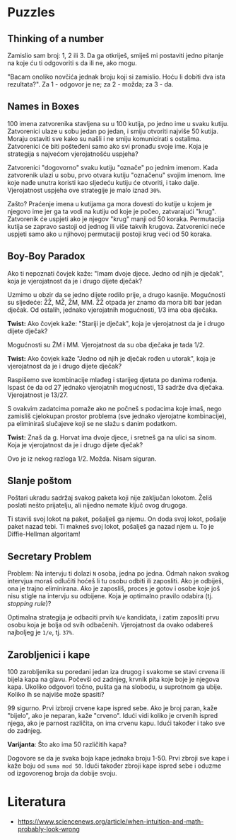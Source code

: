 # Puzzles

## Thinking of a number

Zamislio sam broj: 1, 2 ili 3. Da ga otkriješ, smiješ mi postaviti jedno pitanje na koje ću ti odgovoriti s da ili ne, ako mogu.

"Bacam onoliko novčića jednak broju koji si zamislio. Hoću li dobiti dva ista rezultata?". Za 1 - odgovor je ne; za 2 - možda; za 3 - da.

## Names in Boxes

100 imena zatvorenika stavljena su u 100 kutija, po jedno ime u svaku kutiju. Zatvorenici ulaze u sobu jedan po jedan, i smiju otvoriti najviše 50 kutija. Moraju ostaviti sve kako su našli i ne smiju komunicirati s ostalima. Zatvorenici će biti pošteđeni samo ako svi pronađu svoje ime. Koja je strategija s najvećom vjerojatnošću uspjeha?

Zatvorenici "dogovorno" svaku kutiju "označe" po jednim imenom. Kada zatvorenik ulazi u sobu, prvo otvara kutiju "označenu" svojim imenom. Ime koje nađe unutra koristi kao sljedeću kutiju će otvoriti, i tako dalje. Vjerojatnost uspjeha ove strategije je malo iznad `30%`.

Zašto? Praćenje imena u kutijama ga mora dovesti do kutije u kojem je njegovo ime jer ga ta vodi na kutiju od koje je počeo, zatvarajući "krug". Zatvorenik će uspjeti ako je njegov "krug" manji od 50 koraka. Permutacija kutija se zapravo sastoji od jednog ili više takvih krugova. Zatvorenici neće uspjeti samo ako u njihovoj permutaciji postoji krug veći od 50 koraka.

## Boy-Boy Paradox

Ako ti nepoznati čovjek kaže: "Imam dvoje djece. Jedno od njih je dječak", koja je vjerojatnost da je i drugo dijete dječak?

Uzmimo u obzir da se jedno dijete rodilo prije, a drugo kasnije. Mogućnosti su sljedeće: ŽŽ, MŽ, ŽM, MM. ŽŽ otpada jer znamo da mora biti bar jedan dječak. Od ostalih, jednako vjerojatnih mogućnosti, 1/3 ima oba dječaka.

**Twist:** Ako čovjek kaže: "Stariji je dječak", koja je vjerojatnost da je i drugo dijete dječak?

Mogućnosti su ŽM i MM. Vjerojatnost da su oba dječaka je tada 1/2.

**Twist:** Ako čovjek kaže "Jedno od njih je dječak rođen u utorak", koja je vjerojatnost da je i drugo dijete dječak?

Raspišemo sve kombinacije mlađeg i starijeg djetata po danima rođenja. Ispast će da od 27 jednako vjerojatnih mogućnosti, 13 sadrže dva dječaka. Vjerojatnost je 13/27.

S ovakvim zadatcima pomaže ako ne počneš s podacima koje imaš, nego zamisliš cjelokupan prostor problema (sve jednako vjerojatne kombinacije), pa eliminiraš slučajeve koji se ne slažu s danim podatkom.

**Twist:** Znaš da g. Horvat ima dvoje djece, i sretneš ga na ulici sa sinom. Koja je vjerojatnost da je i drugo dijete dječak?

Ovo je iz nekog razloga 1/2. Možda. Nisam siguran.

## Slanje poštom

Poštari ukradu sadržaj svakog paketa koji nije zaključan lokotom. Želiš poslati nešto prijatelju, ali nijedno nemate ključ ovog drugoga.

Ti staviš svoj lokot na paket, pošalješ ga njemu. On doda svoj lokot, pošalje paket nazad tebi. Ti makneš svoj lokot, pošalješ ga nazad njem u. To je Diffie-Hellman algoritam!

## Secretary Problem

Problem: Na intervju ti dolazi `N` osoba, jedna po jedna. Odmah nakon svakog intervjua moraš odlučiti hoćeš li tu osobu odbiti ili zaposliti. Ako je odbiješ, ona je trajno eliminirana. Ako je zaposliš, proces je gotov i osobe koje još nisu stigle na intervju su odbijene. Koja je optimalno pravilo odabira (tj. *stopping rule*)?

Optimalna strategija je odbaciti prvih `N/e` kandidata, i zatim zaposliti prvu osobu koja je bolja od svih odbačenih. Vjerojatnost da ovako odabereš najboljeg je `1/e`, tj. `37%`.

## Zarobljenici i kape

100 zarobljenika su poredani jedan iza drugog i svakome se stavi crvena ili bijela kapa na glavu. Počevši od zadnjeg, krvnik pita koje boje je njegova kapa. Ukoliko odgovori točno, pušta ga na slobodu, u suprotnom ga ubije. Koliko ih se najviše može spasiti?

99 sigurno. Prvi izbroji crvene kape ispred sebe. Ako je broj paran, kaže "bijelo", ako je neparan, kaže "crveno". Idući vidi koliko je crvenih ispred njega, ako je parnost različita, on ima crvenu kapu. Idući također i tako sve do zadnjeg.

**Varijanta**: Što ako ima 50 različitih kapa?

Dogovore se da je svaka boja kape jednaka broju 1-50. Prvi zbroji sve kape i kaže boju od `suma mod 50`. Idući također zbroji kape ispred sebe i oduzme od izgovorenog broja da dobije svoju.

# Literatura

* https://www.sciencenews.org/article/when-intuition-and-math-probably-look-wrong


